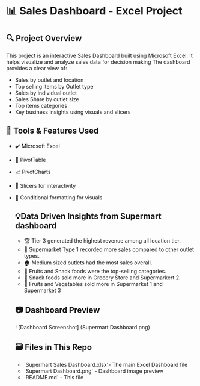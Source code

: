 # 📊 Sales Dashboard - Excel Project
## 🔍 Project Overview 
This project is an interactive Sales Dashboard built using Microsoft Excel. It helps visualize and analyze sales data for decision making
The dashboard provides a clear view of:
- Sales by outlet and location
- Top selling items by Outlet type
- Sales by individual outlet
- Sales Share by outlet size
- Top items categories
- Key business insights using visuals and slicers

## 🧰 Tools & Features Used
- ✔️ Microsoft Excel
- 📌 PivotTable
- 📈 PivotCharts
- 📌 Slicers for interactivity
- 🎨 Conditional formatting for visuals

  ## 💡Data Driven Insights from Supermart dashboard
  - 🏆 Tier 3 generated the highest revenue among all location tier.
  - 🛒 Supermarket Type 1 recorded more sales compared to other outlet types.
  - 🏚️ Medium sized outlets had the most sales overall.
  - 🍫 Fruits and Snack foods were the top-selling categories.
  - 🥫 Snack foods sold more in Grocery Store and Supermarkert 2.
  - 🥦 Fruits and Vegetables sold more in Supermarket 1 and Supermarket 3


  ## 📷 Dashboard Preview
  ! [Dashboard Screenshot] (Supermart Dashboard.png)

  ## 🗃️ Files in This Repo
  - 'Supermart Sales Dashboard.xlsx'- The main Excel Dashboard file
  - 'Supermart Dashboard.png' - Dashboard image preview
  - 'README.md' - This file
  
  
  
